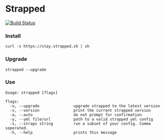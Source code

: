 # Strapped

[![Build Status](https://travis-ci.org/azohra/strapped.svg?branch=master)](https://travis-ci.org/azohra/strapped)

### Install
```console
curl -s https://stay.strapped.sh | sh
```
### Upgrade
```console
strapped --upgrade
```
### Use
```console
Usage: strapped [flags]

flags:
  -u, --upgrade               upgrade strapped to the latest version
  -v, --version               print the current strapped version
  -a, --auto                  do not prompt for confirmation
  -y, --yml file/url          path to a valid strapped yml config
  -s, --straps string         run a subset of your config. Comma seperated.
  -h, --help                  prints this message
```
